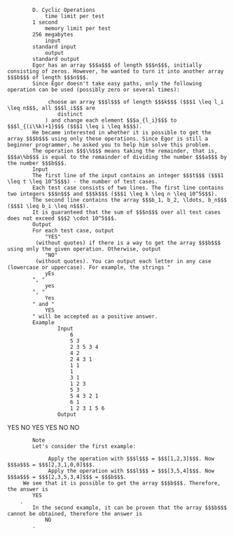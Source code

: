 			D. Cyclic Operations
				time limit per test
			1 second
				memory limit per test
			256 megabytes
				input
			standard input
				output
			standard output
			Egor has an array $$$a$$$ of length $$$n$$$, initially consisting of zeros. However, he wanted to turn it into another array $$$b$$$ of length $$$n$$$.
			Since Egor doesn't take easy paths, only the following operation can be used (possibly zero or several times):
			 
				 choose an array $$$l$$$ of length $$$k$$$ ($$$1 \leq l_i \leq n$$$, all $$$l_i$$$ are 
					distinct
				) and change each element $$$a_{l_i}$$$ to $$$l_{(i\%k)+1}$$$ ($$$1 \leq i \leq k$$$). 
			He became interested in whether it is possible to get the array $$$b$$$ using only these operations. Since Egor is still a beginner programmer, he asked you to help him solve this problem.
			The operation $$$\%$$$ means taking the remainder, that is, $$$a\%b$$$ is equal to the remainder of dividing the number $$$a$$$ by the number $$$b$$$.
			Input
			The first line of the input contains an integer $$$t$$$ ($$$1 \leq t \leq 10^5$$$) - the number of test cases.
			Each test case consists of two lines. The first line contains two integers $$$n$$$ and $$$k$$$ ($$$1 \leq k \leq n \leq 10^5$$$).
			The second line contains the array $$$b_1, b_2, \ldots, b_n$$$ ($$$1 \leq b_i \leq n$$$).
			It is guaranteed that the sum of $$$n$$$ over all test cases does not exceed $$$2 \cdot 10^5$$$.
			Output
			For each test case, output 
				"YES"
			 (without quotes) if there is a way to get the array $$$b$$$ using only the given operation. Otherwise, output 
				"NO"
			 (without quotes). You can output each letter in any case (lowercase or uppercase). For example, the strings "
				yEs
			", "
				yes
			", "
				Yes
			" and "
				YES
			" will be accepted as a positive answer.
			Example
					Input
						6
						5 3
						2 3 5 3 4
						4 2
						2 4 3 1
						1 1
						1
						3 1
						1 2 3
						5 3
						5 4 3 2 1
						6 1
						1 2 3 1 5 6
					Output
					
YES
NO
YES
YES
NO
NO

			Note
			Let's consider the first example: 
			 
				 Apply the operation with $$$l$$$ = $$$[1,2,3]$$$. Now $$$a$$$ = $$$[2,3,1,0,0]$$$. 
				 Apply the operation with $$$l$$$ = $$$[3,5,4]$$$. Now $$$a$$$ = $$$[2,3,5,3,4]$$$ = $$$b$$$. 
		 We see that it is possible to get the array $$$b$$$. Therefore, the answer is 
			YES
		.
			In the second example, it can be proven that the array $$$b$$$ cannot be obtained, therefore the answer is 
				NO
			.
